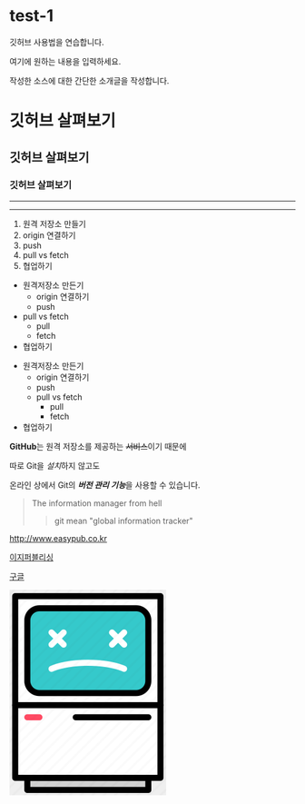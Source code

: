 # test-1
깃허브 사용법을 연습합니다.

여기에 원하는 내용을 입력하세요.

작성한 소스에 대한 간단한 소개글을 작성합니다.


# 깃허브 살펴보기
## 깃허브 살펴보기
### 깃허브 살펴보기
---
***
1. 원격 저장소 만들기
2. origin 연결하기
3. push
4. pull vs fetch
5. 협업하기

- 원격저장소 만든기
  - origin 연결하기
  - push
- pull vs fetch
  - pull
  - fetch
- 협업하기

+ 원격저장소 만든기
  - origin 연결하기
  - push
  + pull vs fetch
    - pull
    - fetch
+ 협업하기


**GitHub**는 원격 저장소를 제공하는 ~~서비스~~이기 때문에

따로 Git을 *설치*하지 않고도 

온라인 상에서 Git의 ***버전 관리 기능***을 사용할 수 있습니다. 

> The information manager from hell
>> git mean "global information tracker"

<http://www.easypub.co.kr>

[이지퍼블리싱](http://www.easypub.co.kr)

[구글](https://google.com, "검색 사이트")

![컴퓨터 에러](./images/computer_error.png)
